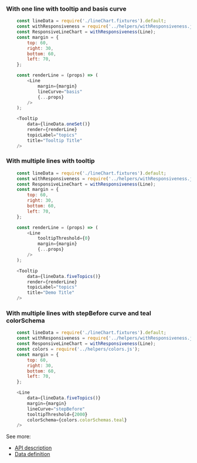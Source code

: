 ### With one line with tooltip and basis curve
```js
    const lineData = require('./lineChart.fixtures').default;
    const withResponsiveness = require('../helpers/withResponsiveness.js').default;
    const ResponsiveLineChart = withResponsiveness(Line);
    const margin = {
        top: 60,
        right: 30,
        bottom: 60,
        left: 70,
    };

    const renderLine = (props) => (
        <Line
            margin={margin}
            lineCurve="basis"
            {...props}
        />
    );

    <Tooltip
        data={lineData.oneSet()}
        render={renderLine}
        topicLabel="topics"
        title="Tooltip Title"
    />
```

### With multiple lines with tooltip
```js
    const lineData = require('./lineChart.fixtures').default;
    const withResponsiveness = require('../helpers/withResponsiveness.js').default;
    const ResponsiveLineChart = withResponsiveness(Line);
    const margin = {
        top: 60,
        right: 30,
        bottom: 60,
        left: 70,
    };

    const renderLine = (props) => (
        <Line
            tooltipThreshold={0}
            margin={margin}
            {...props}
        />
    );

    <Tooltip
        data={lineData.fiveTopics()}
        render={renderLine}
        topicLabel="topics"
        title="Demo Title"
    />
```

### With multiple lines with stepBefore curve and teal colorSchema
```js
    const lineData = require('./lineChart.fixtures').default;
    const withResponsiveness = require('../helpers/withResponsiveness.js').default;
    const ResponsiveLineChart = withResponsiveness(Line);
    const colors = require('../helpers/colors.js');
    const margin = {
        top: 60,
        right: 30,
        bottom: 60,
        left: 70,
    };

    <Line
        data={lineData.fiveTopics()}
        margin={margin}
        lineCurve="stepBefore"
        tooltipThreshold={2000}
        colorSchema={colors.colorSchemas.teal}
    />
```

See more:
* [API description][APILink]
* [Data definition][DataLink]



[APILink]: http://eventbrite.github.io/britecharts/module-Line.html
[DataLink]: http://eventbrite.github.io/britecharts/global.html#LineChartData__anchor